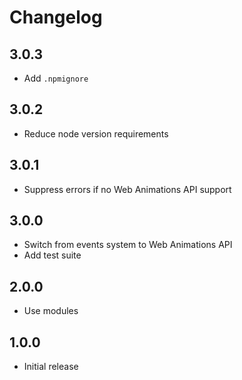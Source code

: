 # Changelog

## 3.0.3

- Add `.npmignore`

## 3.0.2

- Reduce node version requirements

## 3.0.1

- Suppress errors if no Web Animations API support

## 3.0.0

- Switch from events system to Web Animations API
- Add test suite

## 2.0.0

- Use modules

## 1.0.0

- Initial release
